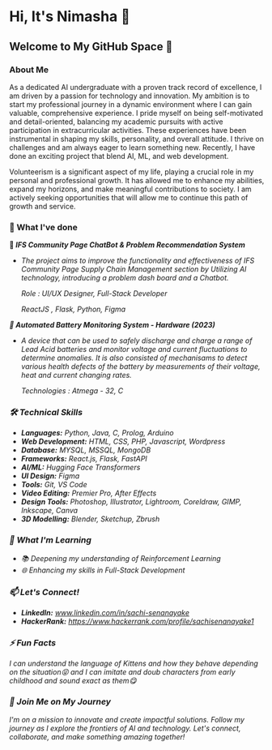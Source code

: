 # Hi, It's Nimasha 👋

## Welcome to My GitHub Space 🚀

### About Me

<p>As a dedicated AI undergraduate with a proven track record of excellence, I am driven by a passion for technology and innovation. My ambition is to start my professional journey in a dynamic environment where I can gain valuable, comprehensive experience. I pride myself on being self-motivated and detail-oriented, balancing my academic pursuits with active participation in extracurricular activities. These experiences have been instrumental in shaping my skills, personality, and overall attitude. I thrive on challenges and am always eager to learn something new. Recently, I have done an exciting project that blend AI, ML, and web development.</p>

<p>Volunteerism is a significant aspect of my life, playing a crucial role in my personal and professional growth. It has allowed me to enhance my abilities, expand my horizons, and make meaningful contributions to society. I am actively seeking opportunities that will allow me to continue this path of growth and service.</p>

### 🔭 What I've done

**🌟 <i>IFS Community Page ChatBot & Problem Recommendation System<i>**
-  The project aims to improve the functionality and effectiveness of IFS Community Page Supply Chain Management section by Utilizing AI technology, introducing a problem dash board and a Chatbot.
    <p>Role : UI/UX Designer, Full-Stack Developer</p>
    <p>ReactJS , Flask, Python, Figma</p>

**🪫 Automated Battery Monitoring System  - Hardware (2023)**
-   A device that can be used to safely discharge and charge a range of Lead Acid batteries and monitor voltage and current fluctuations to determine anomalies. It is also consisted of mechanisams to detect various health defects of the battery by measurements of their voltage, heat and current changing rates.
    <p>Technologies : Atmega - 32, C</p>

### 🛠️ Technical Skills

- **Languages:** Python, Java, C, Prolog, Arduino
- **Web Development:** HTML, CSS, PHP, Javascript, Wordpress
- **Database:** MYSQL, MSSQL, MongoDB
- **Frameworks:** React.js, Flask, FastAPI
- **AI/ML:** Hugging Face Transformers
- **UI Design:** Figma
- **Tools:** Git, VS Code
- **Video Editing:** Premier Pro, After Effects
- **Design Tools:** Photoshop, Illustrator, Lightroom, Coreldraw, GIMP, Inkscape, Canva
- **3D Modelling:** Blender, Sketchup, Zbrush

### 🌱 What I'm Learning

- 📚 Deepening my understanding of Reinforcement Learning
- 🌐 Enhancing my skills in Full-Stack Development

### 📫 Let's Connect!

- **LinkedIn:** www.linkedin.com/in/sachi-senanayake
- **HackerRank:** https://www.hackerrank.com/profile/sachisenanayake1
  
### ⚡ Fun Facts

I can understand the language of Kittens and how they behave depending on the situation😝 and  I can imitate and doub characters from early childhood and sound exact as them😋


### 🚀 Join Me on My Journey

I'm on a mission to innovate and create impactful solutions. Follow my journey as I explore the frontiers of AI and technology. Let's connect, collaborate, and make something amazing together!


